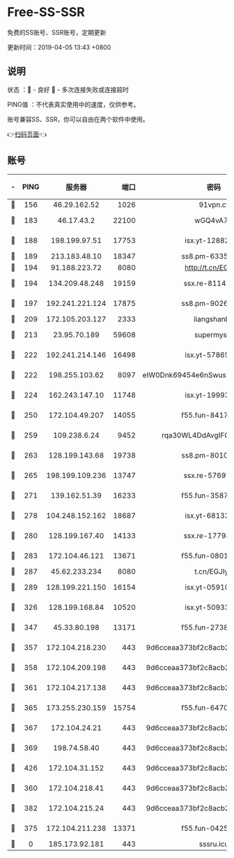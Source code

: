 # Free-SS-SSR

免费的SS账号、SSR账号，定期更新

更新时间：2019-04-05 13:43 +0800

## 说明

状态     ：🙂 - 良好 🙁 - 多次连接失败或连接超时

PING值   ：不代表真实使用中的速度，仅供参考。

账号兼容SS、SSR，你可以自由在两个软件中使用。

👉[扫码页面](https://liesauer.github.io/Free-SS-SSR/)👈

## 账号

|-|PING|服务器|端口|密码|加密方式|区域|
|:----:|:----:|:-----:|-----:|:----:|:----:|:----:|
|🙂|156|46.29.162.52|1026|91vpn.cf|rc4-md5|RU|
|🙂|183|46.17.43.2|22100|wGQ4vA7D|aes-256-gcm|RU|
|🙂|188|198.199.97.51|17753|isx.yt-12882170|aes-256-cfb|US|
|🙂|189|213.183.48.10|18347|ss8.pm-63355792|rc4-md5|RU|
|🙂|194|91.188.223.72|8080|http://t.cn/EGJIyrl|rc4-md5|RU|
|🙂|194|134.209.48.248|19159|ssx.re-81147970|aes-256-cfb|US|
|🙂|197|192.241.221.124|17875|ss8.pm-90261799|aes-256-cfb|US|
|🙂|209|172.105.203.127|2333|liangshanbo|chacha20|JP|
|🙂|213|23.95.70.189|59608|supermyssr|chacha20-ietf|US|
|🙂|222|192.241.214.146|16498|isx.yt-57865147|aes-256-cfb|US|
|🙂|222|198.255.103.62|8097|eIW0Dnk69454e6nSwuspv9DmS201tQ0D|aes-256-cfb|US|
|🙂|224|162.243.147.10|11748|isx.yt-19993680|aes-256-cfb|US|
|🙂|250|172.104.49.207|14055|f55.fun-84172526|aes-256-cfb|SG|
|🙂|259|109.238.6.24|9452|rqa30WL4DdAvgIFG6Fs3znzTa|aes-256-cfb|FR|
|🙂|263|128.199.143.68|19738|ss8.pm-80109890|aes-256-cfb|SG|
|🙂|265|198.199.109.236|13747|ssx.re-57697610|aes-256-cfb|US|
|🙂|271|139.162.51.39|16233|f55.fun-35878736|aes-256-cfb|SG|
|🙂|278|104.248.152.162|18687|isx.yt-68133684|aes-256-cfb|SG|
|🙂|280|128.199.167.40|14133|ssx.re-17798800|aes-256-cfb|SG|
|🙂|283|172.104.46.121|13671|f55.fun-08015560|aes-256-cfb|SG|
|🙂|287|45.62.233.234|8080|t.cn/EGJIyrl|rc4-md5|CA|
|🙂|289|128.199.221.150|16154|isx.yt-05910694|aes-256-cfb|SG|
|🙂|326|128.199.168.84|10520|isx.yt-50933208|aes-256-cfb|SG|
|🙂|347|45.33.80.198|13171|f55.fun-27386798|aes-256-cfb|US|
|🙂|357|172.104.218.230|443|9d6cceaa373bf2c8acb22e60b6a58be6|aes-256-cfb|US|
|🙂|358|172.104.209.198|443|9d6cceaa373bf2c8acb22e60b6a58be6|aes-256-cfb|US|
|🙂|361|172.104.217.138|443|9d6cceaa373bf2c8acb22e60b6a58be6|aes-256-cfb|US|
|🙂|365|173.255.230.159|15754|f55.fun-64706924|aes-256-cfb|US|
|🙂|367|172.104.24.21|443|9d6cceaa373bf2c8acb22e60b6a58be6|aes-256-cfb|US|
|🙂|369|198.74.58.40|443|9d6cceaa373bf2c8acb22e60b6a58be6|aes-256-cfb|US|
|🙂|426|172.104.31.152|443|9d6cceaa373bf2c8acb22e60b6a58be6|aes-256-cfb|US|
|🙂|360|172.104.218.41|443|9d6cceaa373bf2c8acb22e60b6a58be6|aes-256-cfb|US|
|🙂|382|172.104.215.24|443|9d6cceaa373bf2c8acb22e60b6a58be6|aes-256-cfb|US|
|🙁|375|172.104.211.238|13371|f55.fun-04250289|aes-256-cfb|US|
|🙁|0|185.173.92.181|443|sssru.icu|rc4-md5|RU|
